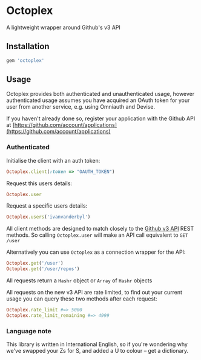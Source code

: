 # Octoplex

A lightweight wrapper around Github's v3 API

## Installation

``` ruby
gem 'octoplex'
```

## Usage

Octoplex provides both authenticated and unauthenticated usage, however authenticated usage assumes you have
acquired an OAuth token for your user from another service, e.g. using Omniauth and Devise.

If you haven't already done so, register your application with the Github API at [https://github.com/account/applications](https://github.com/account/applications)

### Authenticated

Initialise the client with an auth token:

``` ruby
Octoplex.client(:token => "OAUTH_TOKEN")
```

Request this users details:

``` ruby
Octoplex.user
```

Request a specific users details:

``` ruby
Octoplex.users('ivanvanderbyl')
```

All client methods are designed to match closely to the [Github v3 API](http://developer.github.com/v3/users/) REST methods.
So calling `Octoplex.user` will make an API call equivalent to `GET /user`

Alternatively you can use `Octoplex` as a connection wrapper for the API:

``` ruby
Octoplex.get('/user')
Octoplex.get('/user/repos')
```
    
All requests return a `Hashr` object or `Array` of `Hashr` objects

All requests on the new v3 API are rate limited, to find out your current usage you can query
these two methods after each request:

``` ruby
Octoplex.rate_limit #=> 5000
Octoplex.rate_limit_remaining #=> 4999
```

### Language note

This library is written in International English, so if you're wondering why we've swapped your Zs for S, and added a U to colour – get a dictionary.
